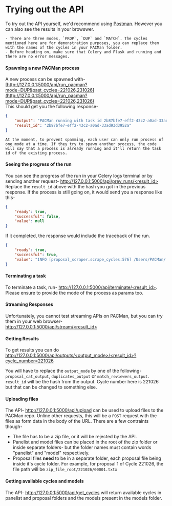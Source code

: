 # Trying out the API
To try out the API yourself, we'd recommend using [Postman](https://www.postman.com/). However you can also see the results in your browswer.  
```{note}
- There are three modes, `PROP`, `DUP` and `MATCH`. The cycles mentioned here are for demonstration purposes, you can replace them with the names of the cycles in your PACMan folder.
- Before heading on, make sure that Celery and Flask and running and there are no error messages.
```

#### Spawning a new PACMan process 
A new process can be spawned with- \
[http://127.0.0.1:5000/api/run_pacman?mode=DUP&past_cycles=221026,231026](http://127.0.0.1:5000/api/run_pacman?mode=DUP&past_cycles=221026,231026) \
This should get you the following response-
```json
{
    "output": "PACMan running with task id 2b87bfe7-eff2-43c2-a0ad-33ad93d3952a",
    "result_id": "2b87bfe7-eff2-43c2-a0ad-33ad93d3952a"
}
```
```{note}
At the moment, to prevent spamming, each user can only run process of one mode at a time. If they try to spawn another process, the code will say that a process is already running and it'll return the task id of the existing process. 
```

#### Seeing the progress of the run 
You can see the progress of the run in your Celery logs terminal or by sending another request-
[http://127.0.0.1:5000/api/prev_runs/<result_id>](http://127.0.0.1:5000/api/prev_runs/<result_id>) \
Replace the `result_id` above with the hash you got in the previous response. If the process is still going on, it would send you a response like this-
```json
{
    "ready": true,
    "successful": false,
    "value": null
}
```

If it completed, the response would include the traceback of the run.
```json
{
    "ready": true,
    "successful": true,
    "value": "INFO [proposal_scraper.scrape_cycles:576] /Users/PACMan/./runs/input_proposal_data/221026/*txtx\nINFO [proposal_scraper.scrape_cycles:579] Found 7 proposals to scrape\nRunning PACMan...\nLog file can be found at ./runs/logs/PACMan_e7a81b49-4f70-42fa-87fd-0fd112958baf_20240131T155649.log\n\rScraping Proposals:   0%|          | 0/7 [00:00<?, ?it/s]\rScraping Proposals: 100%|##########| 7/7 [00:00<00:00, 2328.69it/s]\nINFO [proposal_scraper.scrape_cycles:576] /Users/PACMan/./runs/input_proposal_data/231026/*txtx\nINFO [proposal_scraper.scrape_cycles:579] Found 6 proposals to scrape\n\rScraping Proposals:   0%|          | 0/6 [00:00<?, ?it/s]\rScraping Proposals: 100%|##########| 6/6 [00:00<00:00, 3131.25it/s]\n"
}
```

#### Terminating a task 
To terminate a task, run- [http://127.0.0.1:5000/api/terminate/<result_id>](http://127.0.0.1:5000/api/terminate/<result_id>). Please ensure to provide the mode of the process as params too.

#### Streaming Responses
Unfortunately, you cannot test streaming APIs on PACMan, but you can try them in your web browser- \
[http://127.0.0.1:5000/api/stream/<result_id>](http://127.0.0.1:5000/api/stream/<result_id>)

#### Getting Results 
To get results you can do [http://127.0.0.1:5000/api/outputs/<output_mode>/<result_id>?cycle_number=221026](http://127.0.0.1:5000/api/outputs/<output_mode>/<result_id>?cycle_number=221026) 

You will have to replace the `output_mode` by one of the following- `proposal_cat_output`, `duplicates_output` or `match_reviewers_output`. `result_id` will be the hash from the output. Cycle number here is 221026 but that can be changed to something else.


#### Uploading files
The API- http://127.0.0.1:5000/api/upload can be used to upload files to the PACMan repo. Unline other requests, this will be a `POST` request with the files as form data in the body of the URL. There are a few contraints though-
- The file has to be a zip file, or it will be rejected by the API. 
- Panelist and model files can be placed in the root of the zip folder or inside separate folders- but the folder names must contain words "panelist" and "model" respectively.
- Proposal files **need** to be in a separate folder, each proposal file being inside it's cycle folder. For example, for proposal 1 of Cycle 221026, the file path will be `zip_file_root/221026/00001.txtx`

#### Getting available cycles and models
The API- http://127.0.0.1:5000/api/get_cycles will return available cycles in panelist and proposal folders and the models present in the models folder. 

